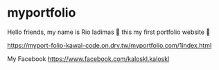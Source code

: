 # myportfolio

Hello friends, my name is Rio ladimas 👋
this my first portfolio website 🥰

https://myport-folio-kawal-code.on.drv.tw/myportfolio.com/1index.html

My Facebook
https://www.facebook.com/kaloskl.kaloskl

